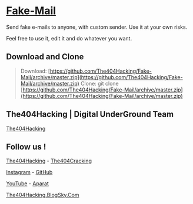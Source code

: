 [Fake-Mail](https://github.com/The404Hacking/Fake-Mail)
=========

Send fake e-mails to anyone, with custom sender. Use it at your own risks. 

Feel free to use it, edit it and do whatever you want.

## Download and Clone
> Download: [https://github.com/The404Hacking/Fake-Mail/archive/master.zip](https://github.com/The404Hacking/Fake-Mail/archive/master.zip)
  > Clone: git clone [https://github.com/The404Hacking/Fake-Mail/archive/master.zip](https://github.com/The404Hacking/Fake-Mail/archive/master.zip)

## The404Hacking | Digital UnderGround Team
[The404Hacking](https://T.me/The404Hacking)

## Follow us !
[The404Hacking](https://T.me/The404Hacking) - [The404Cracking](https://T.me/The404Cracking)

[Instagram](https://instagram.com/The404Hacking) - [GitHub](https://github.com/The404Hacking)

[YouTube](http://yon.ir/youtube404) - [Aparat](http://www.aparat.com/The404Hacking)

[The404Hacking.BlogSky.Com](http://the404hacking.blogsky.com)
